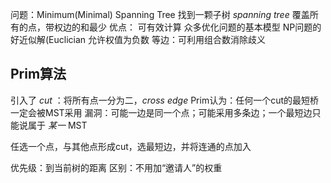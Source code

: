 问题：Minimum(Minimal) Spanning Tree
找到一颗子树 *spanning tree* 覆盖所有的点，带权边的和最少
优点：
    可有效计算
    众多优化问题的基本模型
    NP问题的好近似解(Euclician
允许权值为负数
等边：可利用组合数消除歧义

## Prim算法
引入了 *cut* ：将所有点一分为二，*cross edge*
Prim认为：任何一个cut的最短桥一定会被MST采用
漏洞：可能一边是同一个点；可能采用多条边；一个最短边只能说属于 *某一* MST

任选一个点，与其他点形成cut，选最短边，并将连通的点加入



优先级：到当前树的距离
区别：不用加“邀请人”的权重